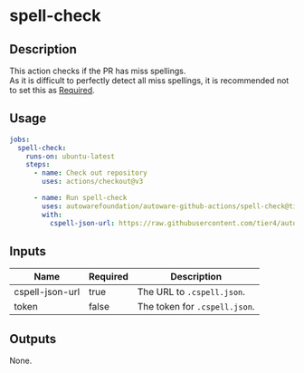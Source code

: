 # spell-check

## Description

This action checks if the PR has miss spellings.  
As it is difficult to perfectly detect all miss spellings, it is recommended not to set this as [Required](https://docs.github.com/en/repositories/configuring-branches-and-merges-in-your-repository/defining-the-mergeability-of-pull-requests/troubleshooting-required-status-checks).

## Usage

```yaml
jobs:
  spell-check:
    runs-on: ubuntu-latest
    steps:
      - name: Check out repository
        uses: actions/checkout@v3

      - name: Run spell-check
        uses: autowarefoundation/autoware-github-actions/spell-check@tier4/proposal
        with:
          cspell-json-url: https://raw.githubusercontent.com/tier4/autoware-spell-check-dict/main/.cspell.json
```

## Inputs

| Name            | Required | Description                   |
| --------------- | -------- | ----------------------------- |
| cspell-json-url | true     | The URL to `.cspell.json`.    |
| token           | false    | The token for `.cspell.json`. |

## Outputs

None.
